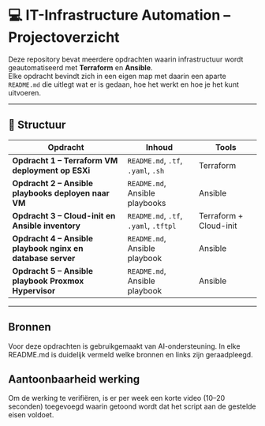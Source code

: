 # 💻 IT-Infrastructure Automation – Projectoverzicht

Deze repository bevat meerdere opdrachten waarin infrastructuur wordt geautomatiseerd met **Terraform** en **Ansible**.  
Elke opdracht bevindt zich in een eigen map met daarin een aparte `README.md` die uitlegt wat er is gedaan, hoe het werkt en hoe je het kunt uitvoeren.

---

## 📁 Structuur

| Opdracht                                                                 | Inhoud                                                      | Tools          |
|--------------------------------------------------------------------------|-------------------------------------------------------------|----------------|
| **Opdracht 1 – Terraform VM deployment op ESXi**                         | `README.md`, `.tf`, `.yaml`, `.sh`                          | Terraform      |
| **Opdracht 2 – Ansible playbooks deployen naar VM**                      | `README.md`, Ansible playbooks                              | Ansible        |
| **Opdracht 3 – Cloud-init en Ansible inventory**                         | `README.md`, `.tf`, `.yaml`, `.tftpl`                       | Terraform + Cloud-init |
| **Opdracht 4 – Ansible playbook nginx en database server**              | `README.md`, Ansible playbook                               | Ansible        |
| **Opdracht 5 – Ansible playbook Proxmox Hypervisor**                    | `README.md`, Ansible playbook                               | Ansible        |

---


## Bronnen

Voor deze opdrachten is gebruikgemaakt van AI-ondersteuning. In elke README.md is duidelijk vermeld welke bronnen en links zijn geraadpleegd.

## Aantoonbaarheid werking

Om de werking te verifiëren, is er per week een korte video (10–20 seconden) toegevoegd waarin getoond wordt dat het script aan de gestelde eisen voldoet.